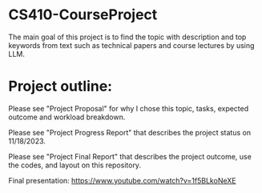 # CS410-CourseProject

The main goal of this project is to find the topic with description and top keywords from text such as technical papers and course lectures by using LLM. 

# Project outline:

Please see "Project Proposal" for why I chose this topic, tasks, expected outcome and workload breakdown. 

Please see "Project Progress Report" that describes the project status on 11/18/2023.

Please see "Project Final Report" that describes the project outcome, use the codes, and layout on this repository. 

Final presentation: https://www.youtube.com/watch?v=1f5BLkoNeXE
